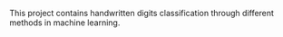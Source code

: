 This project contains handwritten digits classification through different methods in machine learning.
